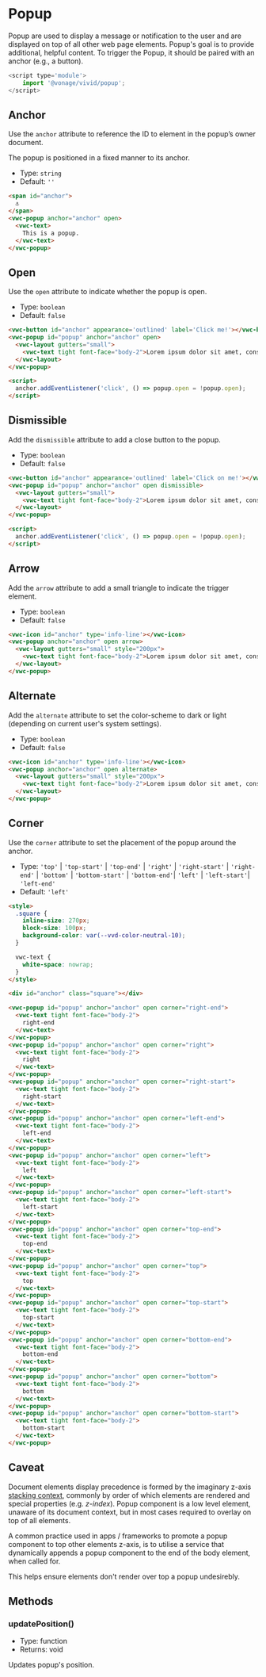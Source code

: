 # Popup

Popup are used to display a message or notification to the user and are displayed on top of all other web page elements.
Popup's goal is to provide additional, helpful content. To trigger the Popup, it should be paired with an anchor (e.g., a button). 

```js
<script type='module'>
    import '@vonage/vivid/popup';
</script>
```
## Anchor

Use the `anchor` attribute to reference the ID to element in the popup’s owner document.

The popup is positioned in a fixed manner to its anchor.

- Type: `string`
- Default: `''`

```html preview center
<span id="anchor">
  ⚓️
</span>
<vwc-popup anchor="anchor" open>
  <vwc-text>
    This is a popup.
  </vwc-text>
</vwc-popup>
```
## Open
Use the `open` attribute to indicate whether the popup is open.

- Type: `boolean`
- Default: `false`

```html preview center
<vwc-button id="anchor" appearance='outlined' label='Click me!'></vwc-button>
<vwc-popup id="popup" anchor="anchor" open>
  <vwc-layout gutters="small">
    <vwc-text tight font-face="body-2">Lorem ipsum dolor sit amet, consectetur adipiscing elit, sed do eiusmod tempor incididunt ut labore et dolore magna aliqua.</vwc-text>
  </vwc-layout>
</vwc-popup>

<script>
  anchor.addEventListener('click', () => popup.open = !popup.open);
</script>
```

## Dismissible

Add the `dismissible` attribute to add a close button to the popup.

- Type: `boolean`
- Default: `false`

```html preview center
<vwc-button id="anchor" appearance='outlined' label='Click on me!'></vwc-button>
<vwc-popup id="popup" anchor="anchor" open dismissible>
  <vwc-layout gutters="small">
    <vwc-text tight font-face="body-2">Lorem ipsum dolor sit amet, consectetur adipiscing elit.</vwc-text>
  </vwc-layout>
</vwc-popup>

<script>
  anchor.addEventListener('click', () => popup.open = !popup.open);
</script>
```
## Arrow
Add the `arrow` attribute to add a small triangle to indicate the trigger element.

- Type: `boolean`
- Default: `false`

```html preview center
<vwc-icon id="anchor" type='info-line'></vwc-icon>
<vwc-popup anchor="anchor" open arrow>
  <vwc-layout gutters="small" style="200px">
    <vwc-text tight font-face="body-2">Lorem ipsum dolor sit amet, consectetur adipiscing elit, sed do eiusmod tempor incididunt ut labore et dolore magna aliqua.</vwc-text>
  </vwc-layout>
</vwc-popup>
```
## Alternate
Add the `alternate` attribute to set the color-scheme to dark or light (depending on current user's system settings).

- Type: `boolean`
- Default: `false`

```html preview center
<vwc-icon id="anchor" type='info-line'></vwc-icon>
<vwc-popup anchor="anchor" open alternate>
  <vwc-layout gutters="small" style="200px">
    <vwc-text tight font-face="body-2">Lorem ipsum dolor sit amet, consectetur adipiscing elit, sed do eiusmod tempor incididunt ut labore et dolore magna aliqua.</vwc-text>
  </vwc-layout>
</vwc-popup>
```
## Corner

Use the `corner` attribute to set the placement of the popup around the anchor.

- Type: `'top'` | `'top-start'` | `'top-end'` | `'right'` | `'right-start'` | `'right-end'` | `'bottom'` | `'bottom-start'` | `'bottom-end'`| `'left'` | `'left-start'`| `'left-end'`
- Default: `'left'`

```html preview center
<style>
  .square {
    inline-size: 270px;
    block-size: 100px;
    background-color: var(--vvd-color-neutral-10);
  }

  vwc-text {
    white-space: nowrap;
  }
</style>

<div id="anchor" class="square"></div>

<vwc-popup id="popup" anchor="anchor" open corner="right-end">
  <vwc-text tight font-face="body-2">
    right-end
  </vwc-text>
</vwc-popup>
<vwc-popup id="popup" anchor="anchor" open corner="right">
  <vwc-text tight font-face="body-2">
    right
  </vwc-text>
</vwc-popup>
<vwc-popup id="popup" anchor="anchor" open corner="right-start">
  <vwc-text tight font-face="body-2">
    right-start
  </vwc-text>
</vwc-popup>
<vwc-popup id="popup" anchor="anchor" open corner="left-end">
  <vwc-text tight font-face="body-2">
    left-end
  </vwc-text>
</vwc-popup>
<vwc-popup id="popup" anchor="anchor" open corner="left">
  <vwc-text tight font-face="body-2">
    left
  </vwc-text>
</vwc-popup>
<vwc-popup id="popup" anchor="anchor" open corner="left-start">
  <vwc-text tight font-face="body-2">
    left-start
  </vwc-text>
</vwc-popup>
<vwc-popup id="popup" anchor="anchor" open corner="top-end">
  <vwc-text tight font-face="body-2">
    top-end
  </vwc-text>
</vwc-popup>
<vwc-popup id="popup" anchor="anchor" open corner="top">
  <vwc-text tight font-face="body-2">
    top
  </vwc-text>
</vwc-popup>
<vwc-popup id="popup" anchor="anchor" open corner="top-start">
  <vwc-text tight font-face="body-2">
    top-start
  </vwc-text>
</vwc-popup>
<vwc-popup id="popup" anchor="anchor" open corner="bottom-end">
  <vwc-text tight font-face="body-2">
    bottom-end
  </vwc-text>
</vwc-popup>
<vwc-popup id="popup" anchor="anchor" open corner="bottom">
  <vwc-text tight font-face="body-2">
    bottom
  </vwc-text>
</vwc-popup>
<vwc-popup id="popup" anchor="anchor" open corner="bottom-start">
  <vwc-text tight font-face="body-2">
    bottom-start
  </vwc-text>
</vwc-popup>
```
## Caveat

Document elements display precedence is formed by the imaginary z-axis [stacking context](https://developer.mozilla.org/en-US/docs/Web/CSS/CSS_Positioning/Understanding_z_index/The_stacking_context), commonly by order of which elements are rendered and special properties (e.g. _z-index_).
Popup component is a low level element, unaware of its document context, but in most cases required to overlay on top of all elements.

A common practice used in apps / frameworks to promote a popup component to top other elements z-axis, is to utilise a service that dynamically appends a popup component to the end of the body element, when called for.

This helps ensure elements don't render over top a popup undesirebly.

## Methods
### updatePosition()

- Type: function
- Returns: void

Updates popup's position.
